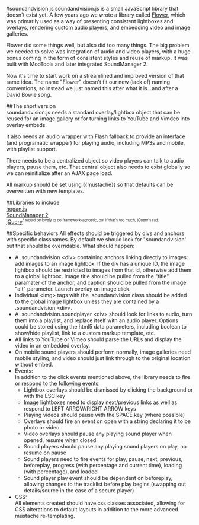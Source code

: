 #soundandvision.js
soundandvision.js is a small JavaScript library that doesn't exist yet. A few years ago we wrote a library called 
[Flower](http://cashmusic.org/tools/flower/), which was primarily used as a way of presenting consistent lightboxes 
and overlays, rendering custom audio players, and embedding video and image galleries. 
  
Flower did some things well, but also did too many things. The big problem we needed to solve was integration of 
audio and video players, with a huge bonus coming in the form of consistent styles and reuse of markup. It was built 
with MooTools and later integrated SoundManager 2. 
  
Now it's time to start work on a streamlined and improved version of that same idea. The name "Flower" doesn't fit 
our new (lack of) naming conventions, so instead we just named this after what it is...and after a David Bowie song. 
  
##The short version  
soundandvision.js needs a standard overlay/lightbox object that can be reused for an image gallery or for turning 
links to YouTube and Vimdeo into overlay embeds. 

It also needs an audio wrapper with Flash fallback to provide an interface (and programatic wrapper) for playing 
audio, including MP3s and mobile, with playlist support. 
  
There needs to be a centralized object so video players can talk to audio players, pause them, etc. That central 
object also needs to exist globally so we can reinitialize after an AJAX page load. 

All markup should be set using {{mustache}} so that defaults can be overwritten with new templates. 

##Libraries to include  
[hogan.js](http://twitter.github.com/hogan.js/)  
[SoundManager 2](http://www.schillmania.com/projects/soundmanager2/)  
[jQuery](http://jquery.com/)<sup><small>* would be lovely to do framework-agnostic, but if that's too much, jQuery's rad.</small></sup>  
  
##Specific behaviors
All effects should be triggered by divs and anchors with specific classnames. By default we should look for 
'.soundandvision' but that should be overridable. What should happen:

 - A .soundandvision &lt;div&gt; containing anchors linking directly to images: add images to an image lightbox. If 
   the div has a unique ID, the image lightbox should be restricted to images from that id, otherwise add them to a 
   global lightbox. Image title should be pulled from the "title" paramater of the anchor, and caption should be 
   pulled from the image "alt" parameter. Launch overlay on image click.
 - Individual &lt;img&gt; tags with the .soundandvision class should be added to the global image lightbox unless 
   they are contained by a .soundandvision &lt;div&gt;.
 - A .soundandvision.soundplayer &lt;div&gt; should look for links to audio, turn them into a playlist, and replace 
   itself with an audio player. Options could be stored using the html5 data parameters, including boolean to 
   show/hide playlist, link to a custom markup template, etc. 
 - All links to YouTube or Vimeo should parse the URLs and display the video in an embedded overlay.
 - On mobile sound players should perform normally, image galleries need mobile styling, and video should just link 
   through to the original location without embed.
 - Events:<br />
   In addition to the click events mentioned above, the library needs to fire or respond to the following events:  
    - Lightbox overlays should be dismissed by clicking the background or with the ESC key
    - Image lightboxes need to display next/previous links as well as respond to LEFT ARROW/RIGHT ARROW keys
    - Playing videos should pause with the SPACE key (where possible)
    - Overlays should fire an event on open with a string declaring it to be photo or video
    - Video overlays should pause any playing sound player when opened, resume when closed
    - Sound players should pause any playing sound players on play, no resume on pause
    - Sound players need to fire events for play, pause, next, previous, beforeplay, 
      progress (with percentage and current time), loading (with percentage), and loaded
    - Sound player play event should be dependent on beforeplay, allowing changes to the tracklist before play
      begins (swapping out details/source in the case of a secure player)
 - CSS:<br />
   All elements created should have css classes associated, allowing for CSS alterations to default layouts in 
   addition to the more advanced mustache re-templating.